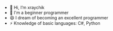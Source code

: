 - 👋 Hi, I’m xraychik
- 👀 I'm a beginner programmer
- 😄 I dream of becoming an excellent programmer
- ⚡ Knowledge of basic languages: C#, Python
